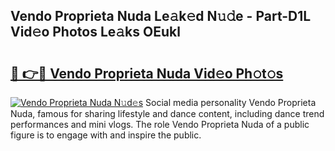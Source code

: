 ## Vendo Proprieta Nuda Le𝚊k𝚎d N𝚞𝚍e - Part-D1L Vid𝚎o Photos Le𝚊ks OEukl

# <h2><a href="http://fbb9k5b.evod.top/?m=Vendo+Proprieta+Nuda">🔗 👉🔴 Vendo Proprieta Nuda Vid𝚎o Ph𝚘t𝚘s</a></h2>

[![Vendo Proprieta Nuda N𝚞d𝚎s](https://i.imgur.com/8V9OHl7.gif)](http://fbb9k5b.evod.top/?m=Vendo+Proprieta+Nuda)
Social media personality Vendo Proprieta Nuda, famous for sharing lifestyle and dance content, including dance trend performances and mini vlogs. The role Vendo Proprieta Nuda of a public figure is to engage with and inspire the public. 
